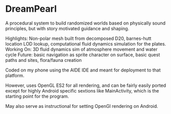 # DreamPearl
A procedural system to build randomized worlds based on physically sound principles, but with story motivated guidance and shaping.

Highlights: Non-polar mesh built from decomposed D20, barnes-hutt location LOD lookup, computational fluid dynamics simulation for the plates.
Working On: 3D fluid dynamics sim of atmosphere movement and water cycle
Future: basic navigation as sprite character on surface, basic quest paths and sites, flora/fauna creation

Coded on my phone using the AIDE IDE and meant for deployment to that platform.

However, uses OpenGL ES2 for all rendering, and can be fairly easily ported except for highly Android specific sextions like MainActivity, which is the starting point for the program.

May also serve as instructional for setting OpenGl rendering on Android.
